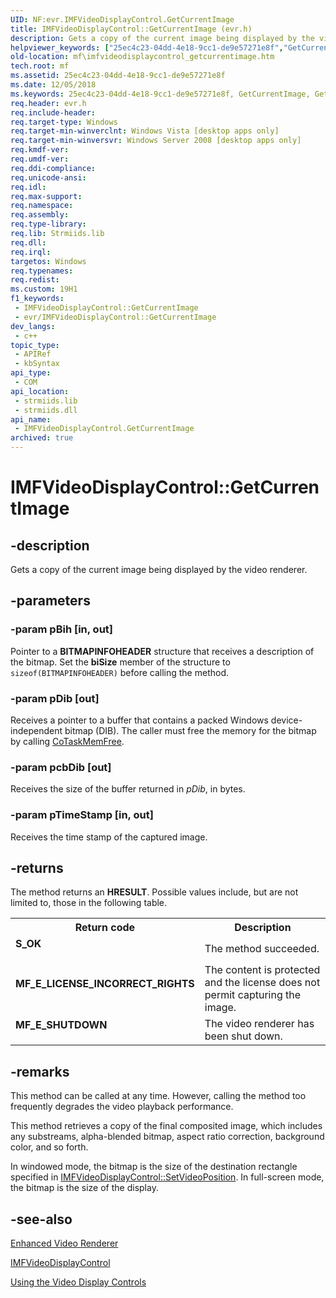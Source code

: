 ```yaml
---
UID: NF:evr.IMFVideoDisplayControl.GetCurrentImage
title: IMFVideoDisplayControl::GetCurrentImage (evr.h)
description: Gets a copy of the current image being displayed by the video renderer.
helpviewer_keywords: ["25ec4c23-04dd-4e18-9cc1-de9e57271e8f","GetCurrentImage","GetCurrentImage method [Media Foundation]","GetCurrentImage method [Media Foundation]","IMFVideoDisplayControl interface","IMFVideoDisplayControl interface [Media Foundation]","GetCurrentImage method","IMFVideoDisplayControl.GetCurrentImage","IMFVideoDisplayControl::GetCurrentImage","evr/IMFVideoDisplayControl::GetCurrentImage","mf.imfvideodisplaycontrol_getcurrentimage"]
old-location: mf\imfvideodisplaycontrol_getcurrentimage.htm
tech.root: mf
ms.assetid: 25ec4c23-04dd-4e18-9cc1-de9e57271e8f
ms.date: 12/05/2018
ms.keywords: 25ec4c23-04dd-4e18-9cc1-de9e57271e8f, GetCurrentImage, GetCurrentImage method [Media Foundation], GetCurrentImage method [Media Foundation],IMFVideoDisplayControl interface, IMFVideoDisplayControl interface [Media Foundation],GetCurrentImage method, IMFVideoDisplayControl.GetCurrentImage, IMFVideoDisplayControl::GetCurrentImage, evr/IMFVideoDisplayControl::GetCurrentImage, mf.imfvideodisplaycontrol_getcurrentimage
req.header: evr.h
req.include-header: 
req.target-type: Windows
req.target-min-winverclnt: Windows Vista [desktop apps only]
req.target-min-winversvr: Windows Server 2008 [desktop apps only]
req.kmdf-ver: 
req.umdf-ver: 
req.ddi-compliance: 
req.unicode-ansi: 
req.idl: 
req.max-support: 
req.namespace: 
req.assembly: 
req.type-library: 
req.lib: Strmiids.lib
req.dll: 
req.irql: 
targetos: Windows
req.typenames: 
req.redist: 
ms.custom: 19H1
f1_keywords:
 - IMFVideoDisplayControl::GetCurrentImage
 - evr/IMFVideoDisplayControl::GetCurrentImage
dev_langs:
 - c++
topic_type:
 - APIRef
 - kbSyntax
api_type:
 - COM
api_location:
 - strmiids.lib
 - strmiids.dll
api_name:
 - IMFVideoDisplayControl.GetCurrentImage
archived: true
---
```


# IMFVideoDisplayControl::GetCurrentImage


## -description

Gets a copy of the current image being displayed by the video renderer.

## -parameters

### -param pBih [in, out]

Pointer to a <b>BITMAPINFOHEADER</b> structure that receives a description of the bitmap. Set the <b>biSize</b> member of the structure to <code>sizeof(BITMAPINFOHEADER)</code> before calling the method.

### -param pDib [out]

Receives a pointer to a buffer that contains a packed Windows device-independent bitmap (DIB). The caller must free the memory for the bitmap by calling <a href="/windows/desktop/api/combaseapi/nf-combaseapi-cotaskmemfree">CoTaskMemFree</a>.

### -param pcbDib [out]

Receives the size of the buffer returned in <i>pDib</i>, in bytes.

### -param pTimeStamp [in, out]

Receives the time stamp of the captured image.

## -returns

The method returns an <b>HRESULT</b>. Possible values include, but are not limited to, those in the following table.

<table>
<tr>
<th>Return code</th>
<th>Description</th>
</tr>
<tr>
<td width="40%">
<dl>
<dt><b>S_OK</b></dt>
</dl>
</td>
<td width="60%">
The method succeeded.

</td>
</tr>
<tr>
<td width="40%">
<dl>
<dt><b>MF_E_LICENSE_INCORRECT_RIGHTS</b></dt>
</dl>
</td>
<td width="60%">
The content is protected and the license does not permit capturing the image.

</td>
</tr>
<tr>
<td width="40%">
<dl>
<dt><b>MF_E_SHUTDOWN</b></dt>
</dl>
</td>
<td width="60%">
The video renderer has been shut down.

</td>
</tr>
</table>

## -remarks

This method can be called at any time. However, calling the method too frequently degrades the video playback performance.

This method retrieves a copy of the final composited image, which includes any substreams, alpha-blended bitmap, aspect ratio correction, background color, and so forth.

In windowed mode, the bitmap is the size of the destination rectangle specified in <a href="/windows/desktop/api/evr/nf-evr-imfvideodisplaycontrol-setvideoposition">IMFVideoDisplayControl::SetVideoPosition</a>. In full-screen mode, the bitmap is the size of the display.

## -see-also

<a href="/windows/desktop/medfound/enhanced-video-renderer">Enhanced Video Renderer</a>



<a href="/windows/desktop/api/evr/nn-evr-imfvideodisplaycontrol">IMFVideoDisplayControl</a>



<a href="/windows/desktop/medfound/using-the-video-display-controls">Using the Video Display Controls</a>